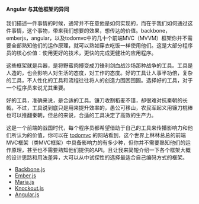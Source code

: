#### Angular 与其他框架的异同

  我们描述一件事情的时候，通常并不在意他是如何实现的，而在于我们如何通过这件事情，这个事物，带来我们想要的效果，想传达的价值。backbone，emberjs，angular，以及todomvc中的几十个前端MVC（MVVM）框架你并不需要全部熟知他们的运作原理，就可以熟如穿衣吃饭一样使用他们。这是大部分程序员的核心价值：使用更好的技术，更快的完成更健壮的应用程序。

这些框架就是兵器，是将野蛮肉搏变成刀锋利剑血战沙场那种战争的工具。工具是人造的，也会影响人对生活的态度，对工作的态度。好的工具让人事半功倍，复杂的工具，不人性化的工具和流程往往将人的创造力围困囹圄。选择好的工具，对于一个程序员来说尤其重要。

好的工具，准确来说，是合适的工具。镰刀收割稻麦不错，却很难对抗秦朝的长戟，不过，工具说到底只是用来提升效率的，愚公可移山，农民军起义用镰刀棍棒也可以推翻秦朝，但总的来说，合适的工具决定了高效的生产力。

这是一个前端的战国时代，每个程序员都希望借助于自己的工具来传播影响力和他们所认为的价值，你可以在 [todomvc](http://todomvc.com/) 的网站看到，这个世界上林林总总的前端MVC框架（类MVC框架）中具备影响力的有多少种，但你并不需要熟知他们的运作原理，甚至也不需要熟知他们提供的API。且让我来简短介绍一下各个框架大概的设计思路和用法差异，大可以从中试探性的选择最适合自己编码方式的框架。

- [Backbone.js](http://backbonejs.org/)
- [Ember.js](http://emberjs.com/)
- [Maria.js](http://peter.michaux.ca/maria/)
- [Knockout.js](http://knockoutjs.com/)
- [Angular.js](http://angularjs.org/)